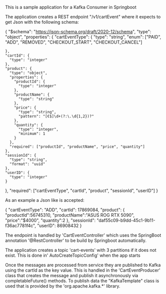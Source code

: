 This is a sample application for a Kafka Consumer in Springboot

The application creates a REST endpoint "/v1/cartEvent" where it expects to get Json with the following schema:

{
  "$schema": "https://json-schema.org/draft/2020-12/schema",
  "type": "object",
  "properties": {
    "cartEventType": {
      "type": "string",
      "enum": ["PAID", "ADD", "REMOVED", "CHECKOUT_START", "CHECKOUT_CANCEL"]
    
    },
    "cartId": {
      "type": "integer"
    },
    "product": {
      "type": "object",
      "properties": {
        "productId": {
          "type": "integer"
        },
        "productName": {
          "type": "string"
        },
        "price": {
          "type": "string",
          "pattern": "[€$]\d+(?:\.\d{1,2})?"
        },
        "quantity": {
          "type": "integer",
          "minimum": 1
        }
      },
      "required": ["productId", "productName", "price", "quantity"]
    },
    "sessionId": {
      "type": "string",
      "format": "uuid"
    },
    "userID": {
      "type": "integer"
    }
  },
  "required": ["cartEventType", "cartId", "product", "sessionId", "userID"]
}

As an example a Json like is accepted:

{
    "cartEventType": "ADD",
    "cartId": 17869084,
    "product": {
        "productId":56745310,
        "productName":"ASUS ROG RTX 5090",
        "price":"$4000",
        "quantity":2
    },
    "sessionId": "daf55c09-b9dd-45c1-9b11-f36ac7781f4c",
    "userID": 86908432
}

The endpoint is handled by 'CartEventController' which uses the SpringBoot annotation '@RestController' to be build by Springboot automatically.

The application creates a topic 'cart-events' with 3 partitions if it does not exist.
This is done in' AutoCreateTopicConfig' when the app starts

Once the messages are processed from service they are published to Kafka using the cartId as the key value.
This is handled in the 'CartEventProducer' class that creates the message and publish it asynchronously via completableFuture() methods.
To publish data the "KafkaTemplate" class is used that is provided by the 'org.apache.kafka.*' library.

